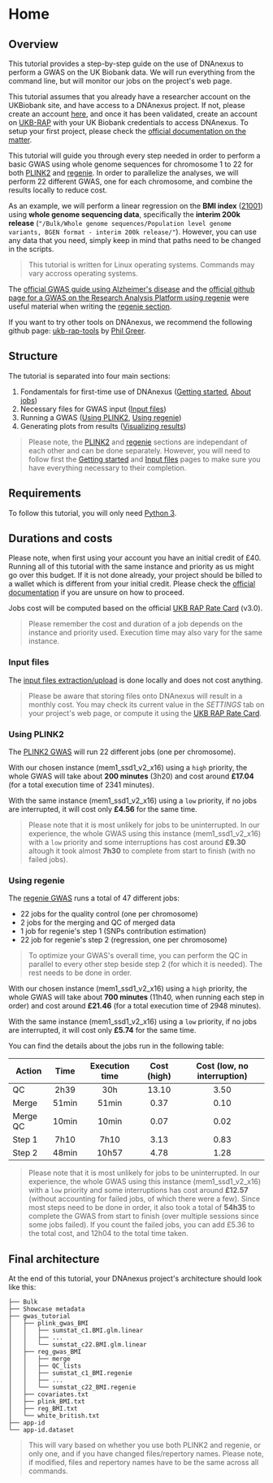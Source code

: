 # Home

## Overview

This tutorial provides a step-by-step guide on the use of DNAnexus to perform a GWAS on the UK Biobank data.
We will run everything from the command line, but will monitor our jobs on the project's web page.

This tutorial assumes that you already have a researcher account on the UKBiobank site, and have access to a DNAnexus project.
If not, please create an account [here](https://ams.ukbiobank.ac.uk/ams/signup), and once it has been validated, create an account on [UKB-RAP](https://ukbiobank.dnanexus.com/register) with your UK Biobank credentials to access DNAnexus. To setup your first project, please check the [official documentation on the matter](https://dnanexus.gitbook.io/uk-biobank-rap/getting-started/quickstart/creating-a-project).

This tutorial will guide you through every step needed in order to perform a basic GWAS using whole genome sequences for chromosome 1 to 22 for both [PLINK2](https://www.cog-genomics.org/plink/2.0/) and [regenie](https://rgcgithub.github.io/regenie/). In order to parallelize the analyses, we will perform 22 different GWAS, one for each chromosome, and combine the results locally to reduce cost.

As an example, we will perform a linear regression on the **BMI index** ([21001](https://biobank.ndph.ox.ac.uk/ukb/field.cgi?id=21001)) using **whole genome sequencing data**, specifically the **interim 200k release** (`"/Bulk/Whole genome sequences/Population level genome variants, BGEN format - interim 200k release/"`). However, you can use any data that you need, simply keep in mind that paths need to be changed in the scripts.

> This tutorial is written for Linux operating systems. Commands may vary accross operating systems.

The [official GWAS guide using Alzheimer's disease](https://dnanexus.gitbook.io/uk-biobank-rap/science-corner/gwas-using-alzheimers-disease) and the [official github page for a GWAS on the Research Analysis Platform using regenie](https://github.com/dnanexus/UKB_RAP/tree/main/GWAS) were useful material when writing the [regenie section](regenie.md).

If you want to try other tools on DNAnexus, we recommend the following github page: [ukb-rap-tools](https://github.com/pjgreer/ukb-rap-tools) by [Phil Greer](https://github.com/pjgreer).

## Structure

The tutorial is separated into four main sections:

1. Fondamentals for first-time use of DNAnexus ([Getting started](start.md), [About jobs](jobs.md))
2. Necessary files for GWAS input ([Input files](input.md))
3. Running a GWAS ([Using PLINK2](plink.md), [Using regenie](regenie.md))
4. Generating plots from results ([Visualizing results](results.md))

> Please note, the [PLINK2](plink.md) and [regenie](regenie.md) sections are independant of each other and can be done separately. However, you will need to follow first the [Getting started](start.md) and [Input files](input.md) pages to make sure you have everything necessary to their completion.

## Requirements

To follow this tutorial, you will only need [Python 3](https://www.python.org/downloads/).

## Durations and costs

Please note, when first using your account you have an initial credit of £40. Running all of this tutorial with the same instance and priority as us might go over this budget. If it is not done already, your project should be billed to a wallet which is different from your initial credit. Please check the [official documentation](https://documentation.dnanexus.com/admin/billing-and-account-management) if you are unsure on how to proceed.

Jobs cost will be computed based on the official [UKB RAP Rate Card](https://20779781.fs1.hubspotusercontent-na1.net/hubfs/20779781/Product%20Team%20Folder/Rate%20Cards/BiobankResearchAnalysisPlatform_Rate%20Card_Current.pdf) (v3.0).

> Please remember the cost and duration of a job depends on the instance and priority used. Execution time may also vary for the same instance.

### Input files

The [input files extraction/upload](input.md) is done locally and does not cost anything.

> Please be aware that storing files onto DNAnexus will result in a monthly cost. You may check its current value in the *SETTINGS* tab on your project's web page, or compute it using the [UKB RAP Rate Card](https://20779781.fs1.hubspotusercontent-na1.net/hubfs/20779781/Product%20Team%20Folder/Rate%20Cards/BiobankResearchAnalysisPlatform_Rate%20Card_Current.pdf).

### Using PLINK2

The [PLINK2 GWAS](plink.md) will run 22 different jobs (one per chromosome).

With our chosen instance (mem1_ssd1_v2_x16) using a `high` priority, the whole GWAS will take about **200 minutes** (3h20) and cost around **£17.04** (for a total execution time of 2341 minutes).

With the same instance (mem1_ssd1_v2_x16) using a `low` priority, if no jobs are interrupted, it will cost only **£4.56** for the same time.

> Please note that it is most unlikely for jobs to be uninterrupted. In our experience, the whole GWAS using this instance (mem1_ssd1_v2_x16) with a `low` priority and some interruptions has cost around **£9.30** altough it took almost **7h30** to complete from start to finish (with no failed jobs).

### Using regenie

The [regenie GWAS](regenie.md) runs a total of 47 different jobs:

* 22 jobs for the quality control (one per chromosome)
* 2 jobs for the merging and QC of merged data
* 1 job for regenie's step 1 (SNPs contribution estimation)
* 22 job for regenie's step 2 (regression, one per chromosome)

> To optimize your GWAS's overall time, you can perform the QC in parallel to every other step beside step 2 (for which it is needed).
> The rest needs to be done in order.

With our chosen instance (mem1_ssd1_v2_x16) using a `high` priority, the whole GWAS will take about **700 minutes** (11h40, when running each step in order) and cost around **£21.46** (for a total execution time of 2948 minutes).

With the same instance (mem1_ssd1_v2_x16) using a `low` priority, if no jobs are interrupted, it will cost only **£5.74** for the same time.

You can find the details about the jobs run in the following table:

<center>

| Action   |  Time | Execution time | Cost (high) | Cost (low, no interruption) |
|----------|:-----:|:--------------:|:-----------:|:---------------------------:|
| QC       |  2h39 |       30h      |    13.10    |             3.50            |
| Merge    | 51min |      51min     |     0.37    |             0.10            |
| Merge QC | 10min |      10min     |     0.07    |             0.02            |
| Step 1   |  7h10 |      7h10      |     3.13    |             0.83            |
| Step 2   | 48min |      10h57     |     4.78    |             1.28            |

</center>

> Please note that it is most unlikely for jobs to be uninterrupted. In our experience, the whole GWAS using this instance (mem1_ssd1_v2_x16) with a `low` priority and some interruptions has cost around **£12.57** (without accounting for failed jobs, of which there were a few). Since most steps need to be done in order, it also took a total of **54h35** to complete the GWAS from start to finish (over multiple sessions since some jobs failed).
> If you count the failed jobs, you can add £5.36 to the total cost, and 12h04 to the total time taken.

## Final architecture

At the end of this tutorial, your DNAnexus project's architecture should look like this:

```text
├── Bulk
├── Showcase metadata
├── gwas_tutorial
│   ├── plink_gwas_BMI
│   │   ├── sumstat_c1.BMI.glm.linear
│   │   ├── ...
│   │   └── sumstat_c22.BMI.glm.linear
│   ├── reg_gwas_BMI
│   │   ├── merge
│   │   ├── QC_lists
│   │   ├── sumstat_c1_BMI.regenie
│   │   ├── ...
│   │   └── sumstat_c22_BMI.regenie
│   ├── covariates.txt
│   ├── plink_BMI.txt
│   ├── reg_BMI.txt
│   └── white_british.txt
├── app-id
└── app-id.dataset
```

> This will vary based on whether you use both PLINK2 and regenie, or only one, and if you have changed files/repertory names. Please note, if modified, files and repertory names have to be the same across all commands.
